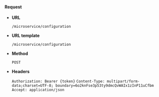 #### Request

* **URL**

  `/microservice/configuration`

* **URL template**

  `/microservice/configuration`

* **Method**

  `POST`

* **Headers**

  `Authorization: Bearer {token}`
  `Content-Type: multipart/form-data;charset=UTF-8; boundary=6o2knFse3p53ty9dmcQvWAIx1zInP11uCfbm`
  `Accept: application/json`
